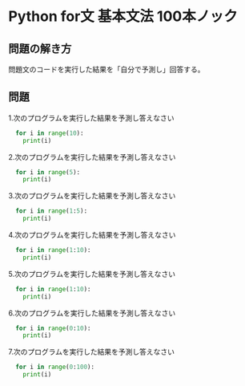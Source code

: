 # Python for文 基本文法 100本ノック


## 問題の解き方
  問題文のコードを実行した結果を「自分で予測し」回答する。

## 問題
1.次のプログラムを実行した結果を予測し答えなさい
  ```python
    for i in range(10):
      print(i)
  ```
2.次のプログラムを実行した結果を予測し答えなさい
  ```python
    for i in range(5):
      print(i)
  ```
3.次のプログラムを実行した結果を予測し答えなさい
  ```python
    for i in range(1:5):
      print(i)
  ```

4.次のプログラムを実行した結果を予測し答えなさい
  ```python
    for i in range(1:10):
      print(i)
  ```

5.次のプログラムを実行した結果を予測し答えなさい
  ```python
    for i in range(1:10):
      print(i)
  ```

6.次のプログラムを実行した結果を予測し答えなさい
  ```python
    for i in range(0:10):
      print(i)
  ```

7.次のプログラムを実行した結果を予測し答えなさい
  ```python
    for i in range(0:100):
      print(i)
  ```